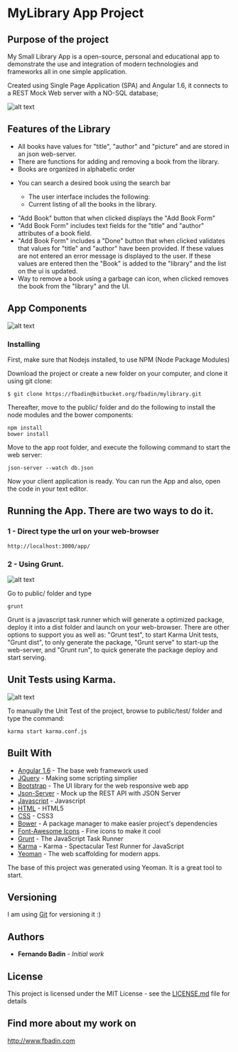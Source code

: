 # MyLibrary App Project

## Purpose of the project

My Small Library App is a open-source, personal and educational app to demonstrate the use and integration of modern technologies and frameworks all in one simple application. 
 
Created using Single Page Application (SPA) and Angular 1.6, it connects to a REST Mock Web server with a NO-SQL database;

![alt text](https://code-maven.com/img/angularjs.png "AngularJS")


## Features of the Library
	
* All books have values for "title", "author" and "picture" and are stored in an json web-server.
* There  are functions for adding and removing a book from the library.
* Books are organized in alphabetic order

- You can search a desired book using the search bar
 	
    - The user interface includes the following:
    - Current listing of all the books in the library.
*   "Add Book" button that when clicked displays the "Add Book Form"
*   "Add Book Form" includes text fields for the "title" and "author" attributes of a book field.
*   "Add Book Form" includes a "Done" button that when clicked validates that values for "title" and "author" have 
       been provided. If these values are not entered an error message is displayed to the user. 
       If these values are entered then the "Book" is added to the "library" and the list on the ui is updated.
*   Way to remove a book using a garbage can icon, when clicked removes the book from the "library" and the UI.

## App Components

![alt text](http://www.buddyget.net/static/img/mylibrary.png "Components Design")

### Installing

First, make sure that Nodejs installed, to use NPM (Node Package Modules)

Download the project or create a new folder on your computer, and clone it using git clone:

```
$ git clone https://fbadin@bitbucket.org/fbadin/mylibrary.git 
```

Thereafter, move to the public/ folder and do the following to install the node modules and the bower components:
```
npm install
bower install
```

Move to the app root folder, and execute the following command to start the web server:
```
json-server --watch db.json
```

Now your client application is ready. You can run the App and also, open the code in your text editor.


## Running the App. There are two ways to do it.

### 1 - Direct type the url on your web-browser
```
http://localhost:3000/app/
```

### 2 - Using Grunt.
![alt text](https://gruntjs.com/img/og.png "Grunt")

Go to public/ folder and type
```
grunt
```

Grunt is a javascript task runner which will generate a optimized package, deploy it into a dist folder and launch on your web-browser. 
There are other options to support you as well as: "Grunt test", to start Karma Unit tests, "Grunt dist", to only generate the package, "Grunt serve" to start-up the web-server, and "Grunt run", to quick generate the package deploy and start serving.

## Unit Tests using Karma.
![alt text](https://karma-runner.github.io/assets/img/banner.png "Karma")

To manually the Unit Test of the project, browse to public/test/ folder and type the command:

```
karma start karma.conf.js
``` 

## Built With

* [Angular 1.6](https://angularjs.org/) -  The base web framework used
* [JQuery](https://jquery.com/) - Making some scripting simplier
* [Bootstrap](http://getbootstrap.com/) - The UI library for the web responsive web app
* [Json-Server](http://www.betterpixels.co.uk/projects/2015/05/09/mock-up-your-rest-api-with-json-server/) - Mock up the REST API with JSON Server
* [Javascript](https://www.javascript.com/) - Javascript
* [HTML](http://html.com/) - HTML5
* [CSS](https://www.w3schools.com/cssref/) - CSS3
* [Bower](https://bower.io/) - A package manager to make easier project's dependencies
* [Font-Awesome Icons](http://fontawesome.io/icons/) - Fine icons to make it cool
* [Grunt](https://gruntjs.com/) - The JavaScript Task Runner
* [Karma](karma-runner.github.io) - Karma - Spectacular Test Runner for JavaScript
* [Yeoman](http://yeoman.io/) - The web scaffolding for modern apps.

The base of this project was generated using Yeoman. It is a great tool to start. 

## Versioning

I am using [Git]() for versioning it :)

## Authors

* **Fernando Badin** - *Initial work* 

## License

This project is licensed under the MIT License - see the [LICENSE.md](LICENSE.md) file for details

## Find more about my work on

http://www.fbadin.com